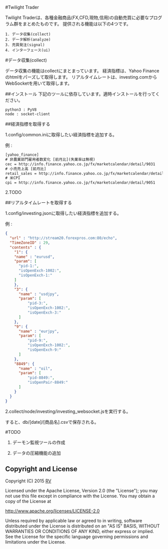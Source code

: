 #Twilight Trader

Twilight Traderは、各種金融商品(FX,CFD,現物,信用)の自動売買に必要なプログラム群をまとめたものです。
提供される機能は以下の4つです。

	1. データ収集(collect)
	2. データ解析(analyze)
	3. 売買発注(signal)
	4. インターフェース(ui)

#データ収集(collect)

データ収集の機能はcollectにまとまっています。
経済指標は、Yahoo Financeのhtmlをパーズして取得します。
リアルタイムレートは、investing.comからWebSocketを用いて取得します。

##インストール
下記のツールに依存しています。適時インストールを行ってください。

	python3 : PyV8
	node : socket-client

##経済指標を取得する

1.config/common.iniに取得したい経済指標を追加する。

例 : 

```xml
[yahoo_finance]
# 非農業部門雇用者数変化 [前月比](失業率は無視)
cec = http://info.finance.yahoo.co.jp/fx/marketcalendar/detail/9031
# 小売売上高 [前月比]
retail_sales = http://info.finance.yahoo.co.jp/fx/marketcalendar/detail/9041
# 米CPI
cpi = http://info.finance.yahoo.co.jp/fx/marketcalendar/detail/9051
```

2.TODO

##リアルタイムレートを取得する

1.config/investing.jsonに取得したい経済指標を追加する。

例 : 

```json
{
  "url" : "http://stream20.forexpros.com:80/echo",
  "TimeZoneID" : 29,
  "contents" : {
    "1": {
    "name" : "eurusd",
    "param": [
      "pid-1:",
      "isOpenExch-1002:",
      "isOpenExch-1:"
    ]
    },
    "3": {
      "name" : "usdjpy",
      "param": [
          "pid-3:",
          "isOpenExch-1002:", 
          "isOpenExch-3:"
      ]
    },
    "9": {
      "name" : "eurjpy",
      "param": [
          "pid-9:", 
          "isOpenExch-1002:", 
          "isOpenExch-9:"
      ]
    },
    "8849": {
      "name" : "oil",
      "param": [
          "pid-8849:",
          "isOpenPair-8849:" 
      ]
    }
  }
}
```

2.collect/node/investing/investing_websocket.jsを実行する。

すると、db/[date]/[商品名].csvで保存される。

#TODO

1. デーモン監視ツールの作成

2. データの圧縮機能の追加


Copyright and License
---------------------

Copyright (C) 2015 [RV](http://asserter.net) 


Licensed under the Apache License, Version 2.0 (the "License");
you may not use this file except in compliance with the License.
You may obtain a copy of the License at

  http://www.apache.org/licenses/LICENSE-2.0

Unless required by applicable law or agreed to in writing, software
distributed under the License is distributed on an "AS IS" BASIS,
WITHOUT WARRANTIES OR CONDITIONS OF ANY KIND, either express or implied.
See the License for the specific language governing permissions and
limitations under the License.